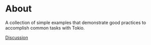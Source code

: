 # About

A collection of simple examples that demonstrate good practices to accomplish
common tasks with Tokio.

[Discussion](https://github.com/tokio-rs/doc-push/issues/23)
